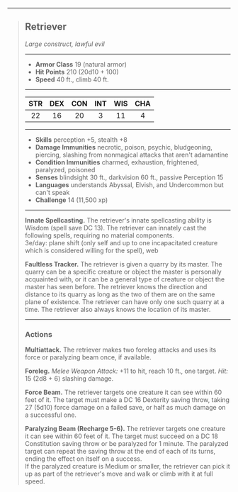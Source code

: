 ***
> ## Retriever
> *Large construct, lawful evil*
> 
> ***
> 
> - **Armor Class** 19 (natural armor)
> - **Hit Points** 210 (20d10 + 100)
> - **Speed** 40 ft., climb 40 ft.
> 
> ***
> 
> |STR|DEX|CON|INT|WIS|CHA|
> |:---:|:---:|:---:|:---:|:---:|:---:|
> |22|16|20|3|11|4|
> 
> ***
> 
> - **Skills** perception +5, stealth +8
> - **Damage Immunities** necrotic, poison, psychic, bludgeoning, piercing, slashing from nonmagical attacks that aren't adamantine
> - **Condition Immunities** charmed, exhaustion, frightened, paralyzed, poisoned
> - **Senses** blindsight 30 ft., darkvision 60 ft., passive Perception 15
> - **Languages** understands Abyssal, Elvish, and Undercommon but can't speak
> - **Challenge** 14 (11,500 xp)
> 
> ***
> 
> **Innate Spellcasting.** The retriever's innate spellcasting ability is Wisdom (spell save DC 13). The retriever can innately cast the following spells, requiring no material components.  
> 3e/day: plane shift (only self and up to one incapacitated creature which is considered willing for the spell), web
> 
> **Faultless Tracker.** The retriever is given a quarry by its master. The quarry can be a specific creature or object the master is personally acquainted with, or it can be a general type of creature or object the master has seen before. The retriever knows the direction and distance to its quarry as long as the two of them are on the same plane of existence. The retriever can have only one such quarry at a time. The retriever also always knows the location of its master.
> 
> ***
> 
> ### Actions
> **Multiattack.** The retriever makes two foreleg attacks and uses its force or paralyzing beam once, if available.
> 
> **Foreleg.** *Melee Weapon Attack:* +11 to hit, reach 10 ft., one target. *Hit:* 15 (2d8 + 6) slashing damage.
> 
> **Force Beam.** The retriever targets one creature it can see within 60 feet of it. The target must make a DC 16 Dexterity saving throw, taking 27 (5d10) force damage on a failed save, or half as much damage on a successful one.
> 
> **Paralyzing Beam (Recharge 5-6).** The retriever targets one creature it can see within 60 feet of it. The target must succeed on a DC 18 Constitution saving throw or be paralyzed for 1 minute. The paralyzed target can repeat the saving throw at the end of each of its turns, ending the effect on itself on a success.  
> If the paralyzed creature is Medium or smaller, the retriever can pick it up as part of the retriever's move and walk or climb with it at full speed.